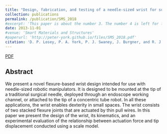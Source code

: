 ```yaml
---
title: "Design, fabrication, and testing of a needle-sized wrist for surgical instruments"
collection: publications
permalink: /publication/SMS_2018
#excerpt: 'This paper is about the number 3. The number 4 is left for future work.'
date: 2013-11-01
#venue: 'Smart Materials and Structures'
#paperurl: 'http://peter-york.github.io/files/SMS_2018.pdf'
citation: 'D. P. Losey, P. A. York, P. J. Swaney, J. Burgner, and R. J. Webster III, "A flexure-based wrist for needle-sized surgical robots," in SPIE Medical Imaging, 2013.'
---
```


[PDF](http://peter-york.github.io/files/SPIE_2013.pdf)

Abstract
--------------
We present a novel flexure-based wrist design intended for use with needle-sized robotic manipulators. It is designed to be mounted at the tip of a traditional surgical needle, deployed through an endoscope working channel, or attached to the tip of a concentric tube robot. In all these applications, the wrist enables dexterity in small spaces. The wrist consists of two stacked flexure joints that are actuated by thin pull wires. In this paper we present the design of the wrist, its kinematics, and an experimental evaluation of the relationship between actuation force and tip displacement conducted using a scale model.
